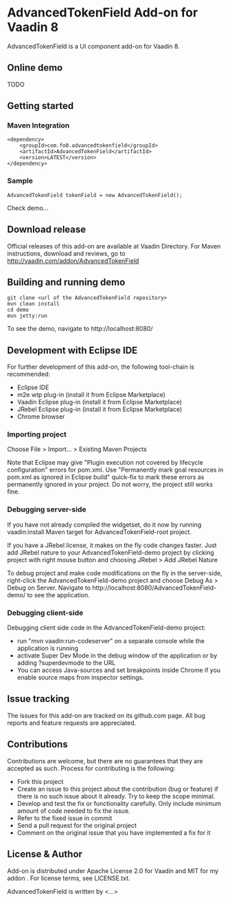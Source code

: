 # AdvancedTokenField Add-on for Vaadin 8

AdvancedTokenField is a UI component add-on for Vaadin 8.

## Online demo

TODO


## Getting started

### Maven Integration
````
<dependency>
	<groupId>com.fo0.advancedtokenfield</groupId>
	<artifactId>AdvancedTokenField</artifactId>
	<version>LATEST</version>
</dependency>
````
### Sample
````
AdvancedTokenField tokenField = new AdvancedTokenField();
````

Check demo...

## Download release

Official releases of this add-on are available at Vaadin Directory. For Maven instructions, download and reviews, go to http://vaadin.com/addon/AdvancedTokenField

## Building and running demo
````
git clone <url of the AdvancedTokenField repository>
mvn clean install
cd demo
mvn jetty:run
````
To see the demo, navigate to http://localhost:8080/

## Development with Eclipse IDE

For further development of this add-on, the following tool-chain is recommended:
- Eclipse IDE
- m2e wtp plug-in (install it from Eclipse Marketplace)
- Vaadin Eclipse plug-in (install it from Eclipse Marketplace)
- JRebel Eclipse plug-in (install it from Eclipse Marketplace)
- Chrome browser

### Importing project

Choose File > Import... > Existing Maven Projects

Note that Eclipse may give "Plugin execution not covered by lifecycle configuration" errors for pom.xml. Use "Permanently mark goal resources in pom.xml as ignored in Eclipse build" quick-fix to mark these errors as permanently ignored in your project. Do not worry, the project still works fine. 

### Debugging server-side

If you have not already compiled the widgetset, do it now by running vaadin:install Maven target for AdvancedTokenField-root project.

If you have a JRebel license, it makes on the fly code changes faster. Just add JRebel nature to your AdvancedTokenField-demo project by clicking project with right mouse button and choosing JRebel > Add JRebel Nature

To debug project and make code modifications on the fly in the server-side, right-click the AdvancedTokenField-demo project and choose Debug As > Debug on Server. Navigate to http://localhost:8080/AdvancedTokenField-demo/ to see the application.

### Debugging client-side

Debugging client side code in the AdvancedTokenField-demo project:
  - run "mvn vaadin:run-codeserver" on a separate console while the application is running
  - activate Super Dev Mode in the debug window of the application or by adding ?superdevmode to the URL
  - You can access Java-sources and set breakpoints inside Chrome if you enable source maps from inspector settings.
 

## Issue tracking

The issues for this add-on are tracked on its github.com page. All bug reports and feature requests are appreciated. 

## Contributions

Contributions are welcome, but there are no guarantees that they are accepted as such. Process for contributing is the following:
- Fork this project
- Create an issue to this project about the contribution (bug or feature) if there is no such issue about it already. Try to keep the scope minimal.
- Develop and test the fix or functionality carefully. Only include minimum amount of code needed to fix the issue.
- Refer to the fixed issue in commit
- Send a pull request for the original project
- Comment on the original issue that you have implemented a fix for it

## License & Author

Add-on is distributed under Apache License 2.0 for Vaadin and MIT for my addon . For license terms, see LICENSE.txt.

AdvancedTokenField is written by <...>
